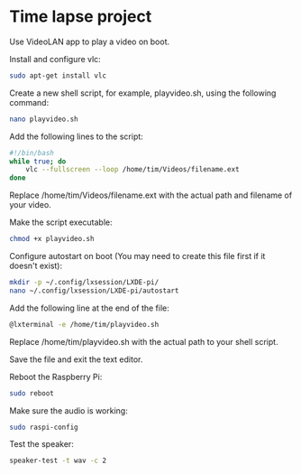# Time lapse project

Use VideoLAN app to play a video on boot.

Install and configure vlc:

```sh
sudo apt-get install vlc
```

Create a new shell script, for example, playvideo.sh, using the following command:

```sh
nano playvideo.sh
```

Add the following lines to the script:

```sh
#!/bin/bash
while true; do
    vlc --fullscreen --loop /home/tim/Videos/filename.ext
done
```

Replace /home/tim/Videos/filename.ext with the actual path and filename of your video.

Make the script executable:

```sh
chmod +x playvideo.sh
```

Configure autostart on boot (You may need to create this file first if it doesn't exist):

```sh
mkdir -p ~/.config/lxsession/LXDE-pi/
nano ~/.config/lxsession/LXDE-pi/autostart
```

Add the following line at the end of the file:

```sh
@lxterminal -e /home/tim/playvideo.sh
```

Replace /home/tim/playvideo.sh with the actual path to your shell script.

Save the file and exit the text editor.

Reboot the Raspberry Pi:

```sh
sudo reboot
```

Make sure the audio is working:

```sh
sudo raspi-config
```

Test the speaker:

```sh
speaker-test -t wav -c 2
```


